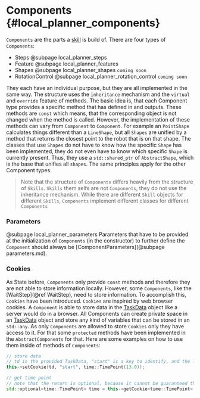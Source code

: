 # Components {#local_planner_components}
`Components` are the parts a [skill](../skills.md) is build of. There are four types of `Components`:
- Steps @subpage local_planner_steps
- Feature @subpage local_planner_features
- Shapes @subpage local_planner_shapes `coming soon`
- RotationControl @subpage local_planner_rotation_control `coming soon`

They each have an individual purpose, but they are all implemented in the same way. The structure uses the `inheritance` mechanism and the `virtual` and `override` feature of methods. The basic idea is, that each Component type provides a specific method that has defined in and outputs. These methods are `const` which means, that the corresponding object is not changed when the method is called. However, the implementation of these methods can vary from `Component` to `Component`. For example an `PointShape` calculates things different than a `LineShape`, but all `Shapes` are unified by a method that returns the closest point to the robot that is on that shape. The classes that use `Shapes` do not have to know how the specific `Shape` has been implemented, they do not even have to know which specific `Shape` is currently present. Thus, they use a `std::shared_ptr` of `AbstractShape`, which is the base that unifies all `shapes`. The same principles apply for the other Component types.
> Note that the structure of ``Components`` differs heavily from the structure of ``Skills``. `Skills` them selfs are not `Components`, they do not use the inheritance mechanism. While there are different `Skill` objects for different `Skills`, ``Components`` implement different classes for different `Components`

### Parameters
@subpage local_planner_parameters
Parameters that have to be provided at the initialization of ``Components`` (in the constructor) to further define the ``Component`` should always be [ComponentParameters](@subpage parameters.md). 
### Cookies
As State before, ``Components`` only provide `const` methods and therefore they are not able to store information locally. However, some `Components`, like the [WaitStep](@ref WaitStep), need to store information. To accomplish this, `Cookies` have been introduced. `Cookies` are inspired by web browser cookies. A `Component` is able to store data in the [TaskData](../task_data.md) object like a server would do in a browser. All Components can create private space in an [TaskData](../task_data.md) object and store any kind of variables that can be stored in an `std::any`. As only `Components` are allowed to store `Cookies` only they have access to it. For that some `protected` methods have been implemented in the `AbstractComponents` for that. Here are some examples on how to use them inside of methods of `Components`:
```cpp
// store data
// td is the provided TaskData, "start" is a key to identify, and the last argument is the data
this->setCookie(td, "start", time::TimePoint(13.0));

// get time point
// note that the return is optional, because it cannot be guaranteed that any data is present with the provided key
std::optional<time::TimePoint> time = this->getCookie<time::TimePoint>(td, "start");
```